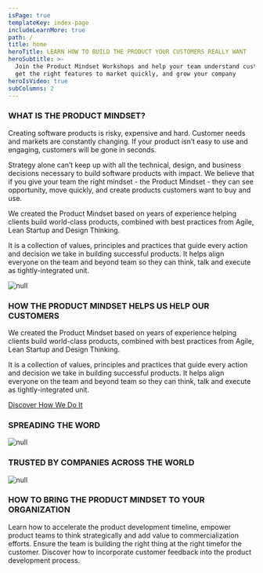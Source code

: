 ```yaml
---
isPage: true
templateKey: index-page
includeLearnMore: true
path: /
title: home
heroTitle: LEARN HOW TO BUILD THE PRODUCT YOUR CUSTOMERS REALLY WANT
heroSubtitle: >-
  Join the Product Mindset Workshops and help your team understand customers,
  get the right features to market quickly, and grow your company
heroIsVideo: true
subColumns: 2
---
```

### WHAT IS THE PRODUCT MINDSET?

Creating software products is risky, expensive and hard. Customer needs and markets
are constantly changing. If your product isn’t easy to use and engaging, customers will be gone in seconds.

Strategy alone can’t keep up with all the technical, design, and business decisions necessary to build software products with impact. We believe that if you give your team the right mindset - the Product Mindset - they can see opportunity, move quickly,
and create products customers want to buy and use.

We created the Product Mindset based on years of experience helping clients build world-class products, combined with best practices from Agile, Lean Startup and Design Thinking.

It is a collection of values, principles and practices that guide every action and decision we take in building successful products. It helps align everyone on the team and beyond team so they can think, talk and execute as tightly-integrated unit.

![null](/images/product_mindset_full.png)

### HOW THE PRODUCT MINDSET HELPS US HELP OUR CUSTOMERS

We created the Product Mindset based on years of experience helping clients build world-class products, combined with best practices from Agile, Lean Startup and Design Thinking.

It is a collection of values, principles and practices that guide every action and decision we take in building successful products. It helps align everyone on the team and beyond team so they can think, talk and execute as tightly-integrated unit.

[Discover How We Do It](https://drive.google.com/file/d/1E3hp28cal9UFhSr8sIvAqSXycldDXdhX/view)

### SPREADING THE WORD

![null](/images/testimonial.png)

### TRUSTED BY COMPANIES ACROSS THE WORLD

![null](/images/logos.png)

### HOW TO BRING THE PRODUCT MINDSET TO YOUR ORGANIZATION

Learn how to accelerate the product development timeline, empower product teams to think strategically and add value to commercialization efforts. Ensure the team is building the right thing at the right timefor the customer. Discover how to incorporate customer feedback into the product development process.
